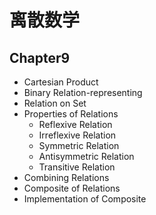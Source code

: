 离散数学
=============
Chapter9
--------------
+ Cartesian Product
+ Binary Relation-representing
+ Relation on Set
+ Properties of Relations
    + Reflexive Relation
    + Irreflexive Relation
    + Symmetric Relation
    + Antisymmetric Relation
    + Transitive Relation
+ Combining Relations
+ Composite of Relations
+ Implementation of Composite
 